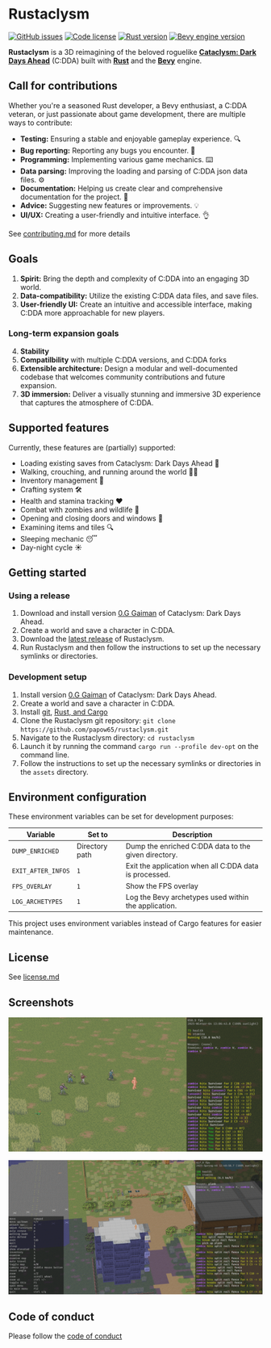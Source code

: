 # Rustaclysm

[![GitHub issues](https://img.shields.io/github/issues/papow65/rustaclysm)](https://github.com/papow65/rustaclysm/issues)
[![Code license](https://img.shields.io/badge/license-AGPL(code)-blue.svg)](license.md)
[![Rust version](https://img.shields.io/badge/Rust-latest-orange.svg)](https://www.rust-lang.org/)
[![Bevy engine version](https://img.shields.io/badge/Bevy-0.16-purple.svg)](https://bevyengine.org/)

**Rustaclysm** is a 3D reimagining of the beloved roguelike **[Cataclysm: Dark Days Ahead](https://cataclysmdda.org/)** (C:DDA) built with **[Rust](https://www.rust-lang.org/)** and the **[Bevy](https://bevyengine.org/)** engine.

## Call for contributions

Whether you're a seasoned Rust developer, a Bevy enthusiast, a C:DDA veteran, or just passionate about game development, there are multiple ways to contribute:

*   **Testing:** Ensuring a stable and enjoyable gameplay experience. 🔍
*   **Bug reporting:** Reporting any bugs you encounter. 🐛
*   **Programming:** Implementing various game mechanics. ⌨️
*   **Data parsing:** Improving the loading and parsing of C:DDA json data files. ⚙
*   **Documentation:** Helping us create clear and comprehensive documentation for the project. 💖
*   **Advice:** Suggesting new features or improvements. 💡
*   **UI/UX:** Creating a user-friendly and intuitive interface. 👌

See [contributing.md](contributing.md) for more details

## Goals

1.  **Spirit:** Bring the depth and complexity of C:DDA into an engaging 3D world.
2.  **Data-compatibility:** Utilize the existing C:DDA data files, and save files.
2.  **User-friendly UI:** Create an intuitive and accessible interface, making C:DDA more approachable for new players.

### Long-term expansion goals

4.  **Stability**
5.  **Compatilbility** with multiple C:DDA versions, and C:DDA forks
6.  **Extensible architecture:** Design a modular and well-documented codebase that welcomes community contributions and future expansion.
7.  **3D immersion:** Deliver a visually stunning and immersive 3D experience that captures the atmosphere of C:DDA.

## Supported features

Currently, these features are (partially) supported:

*   Loading existing saves from Cataclysm: Dark Days Ahead 💾
*   Walking, crouching, and running around the world 🏃‍♂️
*   Inventory management 🎒
*   Crafting system 🛠
*   Health and stamina tracking ❤️
*   Combat with zombies and wildlife 🧟
*   Opening and closing doors and windows 🚪
*   Examining items and tiles 🔍
*   Sleeping mechanic 😴
*   Day-night cycle ☀️

## Getting started

### Using a release

1.  Download and install version [0.G Gaiman](https://cataclysmdda.org/releases/) of Cataclysm: Dark Days Ahead.
2.  Create a world and save a character in C:DDA.
3.  Download the [latest release](https://github.com/papow65/rustaclysm/releases) of Rustaclysm.
4.  Run Rustaclysm and then follow the instructions to set up the necessary symlinks or directories.

### Development setup

1.  Install version [0.G Gaiman](https://cataclysmdda.org/releases/) of Cataclysm: Dark Days Ahead.
2.  Create a world and save a character in C:DDA.
3.  Install [git](https://git-scm.com/book/en/v2/Getting-Started-Installing-Git), [Rust, and Cargo](https://forge.rust-lang.org/infra/other-installation-methods.html#which-installer-should-you-use)
4.  Clone the Rustaclysm git repository: `git clone https://github.com/papow65/rustaclysm.git`
5.  Navigate to the Rustaclysm directory: `cd rustaclysm`
6.  Launch it by running the command `cargo run --profile dev-opt` on the command line.
7.  Follow the instructions to set up the necessary symlinks or directories in the `assets` directory.

## Environment configuration

These environment variables can be set for development purposes:

| Variable           | Set to         | Description                                            |
|--------------------|----------------|--------------------------------------------------------|
| `DUMP_ENRICHED`    | Directory path | Dump the enriched C:DDA data to the given directory.   |
| `EXIT_AFTER_INFOS` | `1`            | Exit the application when all C:DDA data is processed. |
| `FPS_OVERLAY`      | `1`            | Show the FPS overlay                                   |
| `LOG_ARCHETYPES`   | `1`            | Log the Bevy archetypes used within the application.   |

This project uses environment variables instead of Cargo features for easier maintenance.

## License

See [license.md](license.md)

## Screenshots

[<img src="screenshots/field.png" alt="Field" width="600"/>](screenshots/field.png)

[<img src="screenshots/tower.png" alt="Tower" width="600"/>](screenshots/tower.png)

## Code of conduct

Please follow the [code of conduct](code_of_conduct.md)
